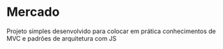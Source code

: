 # Mercado
Projeto simples desenvolvido para colocar em prática conhecimentos de MVC e padrões de arquitetura com JS
